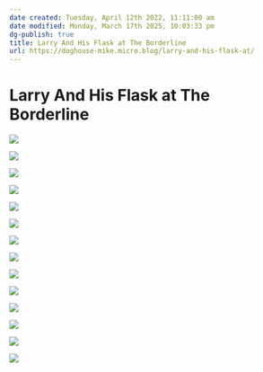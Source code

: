```yaml
---
date created: Tuesday, April 12th 2022, 11:11:00 am
date modified: Monday, March 17th 2025, 10:03:33 pm
dg-publish: true
title: Larry And His Flask at The Borderline
url: https://doghouse-mike.micro.blog/larry-and-his-flask-at/
---
```


# Larry And His Flask at The Borderline

![](https://i.imgur.com/eno8xpb.jpeg)

![](https://i.imgur.com/m98REAN.jpeg)

![](https://i.imgur.com/UtQVjY7.jpeg)

![](https://i.imgur.com/TfmMPgo.jpeg)

![](https://i.imgur.com/mvzlhZl.jpeg)

![](https://i.imgur.com/q8OFHJr.jpeg)

![](https://i.imgur.com/XT1aDre.jpeg)

![](https://i.imgur.com/zECADfZ.jpeg)

![](https://i.imgur.com/BdhWHRS.jpeg)

![](https://i.imgur.com/RnXcpcP.jpeg)

![](https://i.imgur.com/KiEdo8G.jpeg)

![](https://i.imgur.com/wxLkujZ.jpeg)

![](https://i.imgur.com/S2PhiCm.jpeg)

![](https://i.imgur.com/VdFB8De.jpeg)
